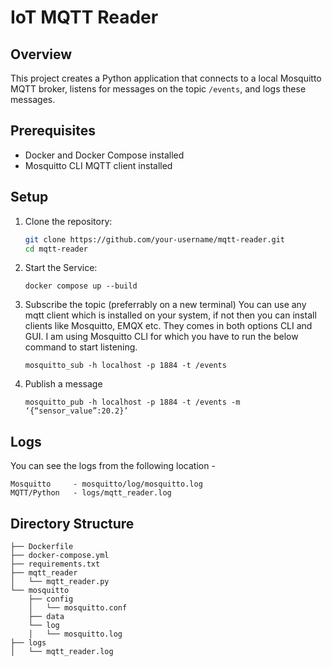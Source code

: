 
# IoT MQTT Reader

## Overview

This project creates a Python application that connects to a local Mosquitto MQTT broker, listens for messages on the topic `/events`, and logs these messages. 

## Prerequisites

- Docker and Docker Compose installed
- Mosquitto CLI MQTT client installed

## Setup

1. Clone the repository:
   ```bash
   git clone https://github.com/your-username/mqtt-reader.git
   cd mqtt-reader

2. Start the Service:
    ```
    docker compose up --build
    ```
3. Subscribe the topic (preferrably on a new terminal)
    You can use any mqtt client which is installed on your system, if not then you can install clients like Mosquitto, EMQX etc. They comes in both options CLI and GUI.
    I am using Mosquitto CLI for which you have to run the below command to start listening.
    ```
    mosquitto_sub -h localhost -p 1884 -t /events
    ```

4. Publish a message
    ```
    mosquitto_pub -h localhost -p 1884 -t /events -m ‘{“sensor_value”:20.2}’
    ```


## Logs

You can see the logs from the following location - 

```
Mosquitto     - mosquitto/log/mosquitto.log
MQTT/Python   - logs/mqtt_reader.log
```

## Directory Structure
```
├── Dockerfile
├── docker-compose.yml
├── requirements.txt
├── mqtt_reader
│   └── mqtt_reader.py
└── mosquitto
    ├── config
    │   └── mosquitto.conf
    ├── data
    └── log
    │   └── mosquitto.log
├── logs
│   └── mqtt_reader.log
```

